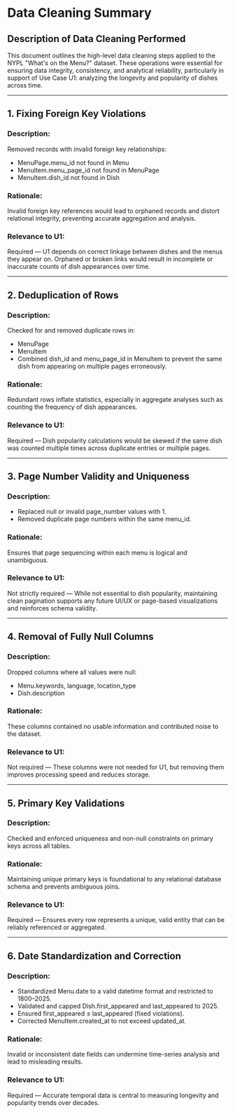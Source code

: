 # Data Cleaning Summary

## Description of Data Cleaning Performed

This document outlines the high-level data cleaning steps applied to the NYPL "What's on the Menu?" dataset. These operations were essential for ensuring data integrity, consistency, and analytical reliability, particularly in support of Use Case U1: analyzing the longevity and popularity of dishes across time.

---

## 1. Fixing Foreign Key Violations

### Description:
Removed records with invalid foreign key relationships:
- MenuPage.menu_id not found in Menu
- MenuItem.menu_page_id not found in MenuPage
- MenuItem.dish_id not found in Dish

### Rationale:
Invalid foreign key references would lead to orphaned records and distort relational integrity, preventing accurate aggregation and analysis.

### Relevance to U1:
Required — U1 depends on correct linkage between dishes and the menus they appear on. Orphaned or broken links would result in incomplete or inaccurate counts of dish appearances over time.

---

## 2. Deduplication of Rows

### Description:
Checked for and removed duplicate rows in:
- MenuPage
- MenuItem
- Combined dish_id and menu_page_id in MenuItem to prevent the same dish from appearing on multiple pages erroneously.

### Rationale:
Redundant rows inflate statistics, especially in aggregate analyses such as counting the frequency of dish appearances.

### Relevance to U1:
Required — Dish popularity calculations would be skewed if the same dish was counted multiple times across duplicate entries or multiple pages.

---

## 3. Page Number Validity and Uniqueness

### Description:
- Replaced null or invalid page_number values with 1.
- Removed duplicate page numbers within the same menu_id.

### Rationale:
Ensures that page sequencing within each menu is logical and unambiguous.

### Relevance to U1:
Not strictly required — While not essential to dish popularity, maintaining clean pagination supports any future UI/UX or page-based visualizations and reinforces schema validity.

---

## 4. Removal of Fully Null Columns

### Description:
Dropped columns where all values were null:
- Menu.keywords, language, location_type
- Dish.description

### Rationale:
These columns contained no usable information and contributed noise to the dataset.

### Relevance to U1:
Not required — These columns were not needed for U1, but removing them improves processing speed and reduces storage.

---

## 5. Primary Key Validations

### Description:
Checked and enforced uniqueness and non-null constraints on primary keys across all tables.

### Rationale:
Maintaining unique primary keys is foundational to any relational database schema and prevents ambiguous joins.

### Relevance to U1:
Required — Ensures every row represents a unique, valid entity that can be reliably referenced or aggregated.

---

## 6. Date Standardization and Correction

### Description:
- Standardized Menu.date to a valid datetime format and restricted to 1800–2025.
- Validated and capped Dish.first_appeared and last_appeared to 2025.
- Ensured first_appeared ≤ last_appeared (fixed violations).
- Corrected MenuItem.created_at to not exceed updated_at.

### Rationale:
Invalid or inconsistent date fields can undermine time-series analysis and lead to misleading results.

### Relevance to U1:
Required — Accurate temporal data is central to measuring longevity and popularity trends over decades.
